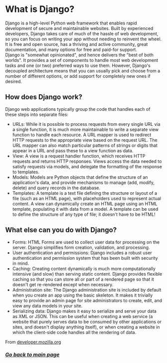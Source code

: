 # What is Django?

Django is a high-level Python web framework that enables rapid development of secure and maintainable websites. Built by experienced developers, Django takes care of much of the hassle of web development, so you can focus on writing your app without needing to reinvent the wheel. It is free and open source, has a thriving and active community, great documentation, and many options for free and paid-for support.  
Django is "somewhat opinionated", and hence delivers the "best of both worlds". It provides a set of components to handle most web development tasks and one (or two) preferred ways to use them. However, Django's decoupled architecture means that you can usually pick and choose from a number of different options, or add support for completely new ones if desired.  

## How does Django work?

Django web applications typically group the code that handles each of these steps into separate files:
 - URLs: While it is possible to process requests from every single URL via a single function, it is much more maintainable to write a separate view function to handle each resource. A URL mapper is used to redirect HTTP requests to the appropriate view based on the request URL. The URL mapper can also match particular patterns of strings or digits that appear in a URL and pass these to a view function as data.
- View: A view is a request handler function, which receives HTTP requests and returns HTTP responses. Views access the data needed to satisfy requests via models, and delegate the formatting of the response to templates.
- Models: Models are Python objects that define the structure of an application's data, and provide mechanisms to manage (add, modify, delete) and query records in the database.
- Templates: A template is a text file defining the structure or layout of a file (such as an HTML page), with placeholders used to represent actual content. A view can dynamically create an HTML page using an HTML template, populating it with data from a model. A template can be used to define the structure of any type of file; it doesn't have to be HTML!

## What else can you do with Django?

- Forms: HTML Forms are used to collect user data for processing on the server. Django simplifies form creation, validation, and processing.
- User authentication and permissions: Django includes a robust user authentication and permission system that has been built with security in mind.
- Caching: Creating content dynamically is much more computationally intensive (and slow) than serving static content. Django provides flexible caching so that you can store all or part of a rendered page so that it doesn't get re-rendered except when necessary.
- Administration site: The Django administration site is included by default when you create an app using the basic skeleton. It makes it trivially easy to provide an admin page for site administrators to create, edit, and view any data models in your site.
- Serializing data: Django makes it easy to serialize and serve your data as XML or JSON. This can be useful when creating a web service (a website that purely serves data to be consumed by other applications or sites, and doesn't display anything itself), or when creating a website in which the client-side code handles all the rendering of data.

From [developer.mozilla.org](https://developer.mozilla.org/en-US/docs/Learn/Server-side/Django/Introduction) 

### [_Go back to main page_](README.md)